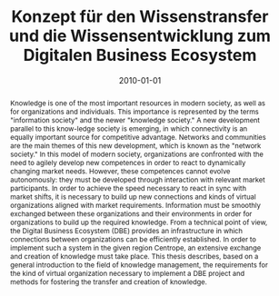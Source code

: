 ---
abstract: 'Knowledge is one of the most important resources in modern society, as
  well as for organizations and individuals. This importance is represented by the
  terms "information society" and the newer "knowledge society." A new development
  parallel to this know-ledge society is emerging, in which connectivity is an equally
  important source for competitive advantage. Networks and communities are the main
  themes of this new development, which is known as the "network society." In this
  model of modern society, organizations are confronted with the need to agilely develop
  new competences in order to react to dynamically changing market needs. However,
  these competences cannot evolve autonomously: they must be developed through interaction
  with relevant market participants. In order to achieve the speed necessary to react
  in sync with market shifts, it is necessary to build up new connections and kinds
  of virtual organizations aligned with market requirements. Information must be smoothly
  exchanged between these organizations and their environments in order for organizations
  to build up the required knowledge. From a technical point of view, the Digital
  Business Ecosystem (DBE) provides an infrastructure in which connections between
  organizations can be efficiently established. In order to implement such a system
  in the given region Centrope, an extensive exchange and creation of knowledge must
  take place. This thesis describes, based on a general introduction to the field
  of knowledge management, the requirements for the kind of virtual organization necessary
  to implement a DBE project and methods for fostering the transfer and creation of
  knowledge.'
authors:
- Paul Pöltner
date: '2010-01-01'
featured: false
publication_types:
- '7'
publishDate: '2010-01-01'
title: Konzept für den Wissenstransfer und die Wissensentwicklung zum Digitalen Business
  Ecosystem
url_pdf: ''
---